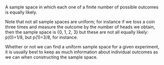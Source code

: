 A sample space in which each one of a finite number of possible outcomes
is equally likely.

Note that not all sample spaces are uniform; for instance if we toss a
coin three times and measure the outcome by the number of heads we
obtain, then the sample space is {0, 1, 2, 3} but these are not all
equally likely: p(0)=1/8, but p(1)=3/8, for instance.

Whether or not we can find a uniform sample space for a given
experiment, it is usually best to keep as much information about
individual outcomes as we can when constructing the sample space.

